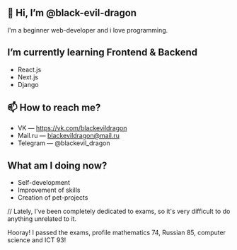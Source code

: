 ## 👋 Hi, I’m @black-evil-dragon 
I'm a beginner web-developer and i love programming. 

## I’m currently learning Frontend & Backend
- React.js
- Next.js
- Django

## 📫 How to reach me? 
- VK — https://vk.com/blackevildragon
- Mail.ru — blackevildragon@mail.ru
- Telegram — @blackevil_dragon

## What am I doing now?
- Self-development
- Improvement of skills
- Creation of pet-projects

// Lately, I've been completely dedicated to exams, so it's very difficult to do anything unrelated to it.

Hooray! I passed the exams, profile mathematics 74, Russian 85, computer science and ICT 93!
